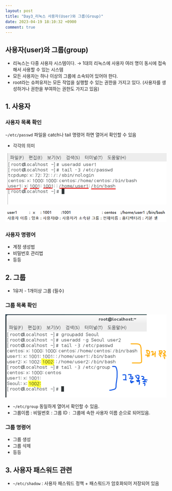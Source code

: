 ```yaml
---
layout: post
title: "Day3_리눅스 사용자(User)와 그룹(Group)"
date: 2023-04-19 18:10:32 +0900
comment: true
---
```



## 사용자(user)와 그룹(group)

- 리눅스는 다중 사용자 시스템이다. → 1대의 리눅스에 사용자 여러 명이 동시에 접속해서 사용할 수 있는 시스템
- 모든 사용자는 하나 이상의 그룹에 소속되어 있어야 한다.
- root라는 슈퍼유저는 모든 작업을 실행할 수 있는 권한을 가지고 있다. (사용자를 생성하거나 권한을 부여하는 권한도 가지고 있음)

## 1. 사용자

### 사용자 목록 확인

`~/etc/passwd` 파일을 catch나 tail 명령어 하면 열어서 확인할 수 있음

- 각각의 의미

![Untitled](./images/Day3/Untitled%201.png)

![Untitled](./images/Day3/Untitled%202.png)

### 사용자 명령어

- 계정 생성법
- 비밀번호 관리법
- 등등

## 2. 그룹

- 1유저 - 1개이상 그룹 (필수)

### 그룹 목록 확인

![Untitled](./images/Day3/Untitled%203.png)

- `~/etc/group` 동일하게 열어서 확인할 수 있음.
- 그룹이름 : 비밀번호 : 그룹 ID :  그룹에 속한 사용자 이름 순으로 되어있음.

### 그룹 명령어

- 그룹 생성
- 그룹 삭제
- 등등

## 3. 사용자 패스워드 관련

- `~/etc/shadow` : 사용자 패스워드 정책 + 패스워드가 암호화되어 저장되어 있음